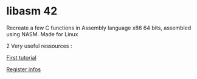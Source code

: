 # libasm 42
Recreate a few C functions in Assembly language x86 64 bits, assembled using NASM. Made for Linux

2 Very useful ressources :


[First tutorial](https://cs.lmu.edu/~ray/notes/nasmtutorial/)

[Register infos](https://www.cs.uaf.edu/2017/fall/cs301/reference/x86_64.html)
